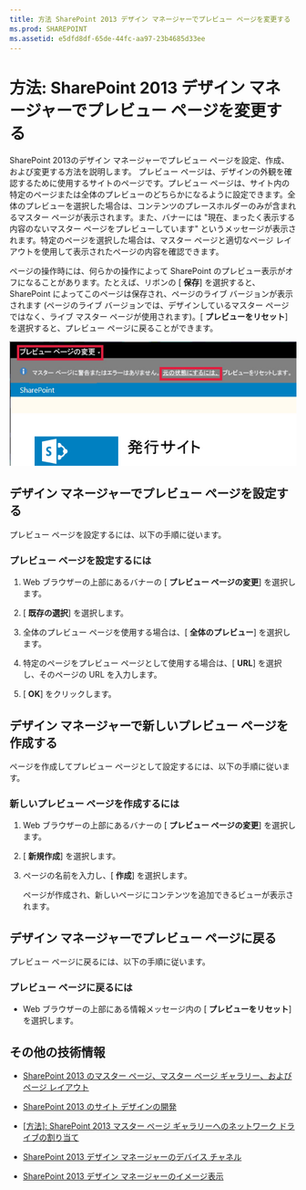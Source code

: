 ```yaml
---
title: 方法 SharePoint 2013 デザイン マネージャーでプレビュー ページを変更する
ms.prod: SHAREPOINT
ms.assetid: e5dfd8df-65de-44fc-aa97-23b4685d33ee
---
```



# 方法: SharePoint 2013 デザイン マネージャーでプレビュー ページを変更する
SharePoint 2013のデザイン マネージャーでプレビュー ページを設定、作成、および変更する方法を説明します。
プレビュー ページは、デザインの外観を確認するために使用するサイトのページです。プレビュー ページは、サイト内の特定のページまたは全体のプレビューのどちらかになるように設定できます。全体のプレビューを選択した場合は、コンテンツのプレースホルダーのみが含まれるマスター ページが表示されます。また、バナーには "現在、まったく表示する内容のないマスター ページをプレビューしています" というメッセージが表示されます。特定のページを選択した場合は、マスター ページと適切なページ レイアウトを使用して表示されたページの内容を確認できます。
  
    
    

ページの操作時には、何らかの操作によって SharePoint のプレビュー表示がオフになることがあります。たとえば、リボンの [ **保存**] を選択すると、SharePoint によってこのページは保存され、ページのライブ バージョンが表示されます (ページのライブ バージョンでは、デザインしているマスター ページではなく、ライブ マスター ページが使用されます)。[ **プレビューをリセット**] を選択すると、プレビュー ページに戻ることができます。
  
    
    
![[プレビュー ページの変更] ボタンと [プレビュー ページのリセット] ボタン](images/design-manager-preview-UI.jpg)
  
    
    

  
    
    

  
    
    

## デザイン マネージャーでプレビュー ページを設定する
<a name="set"> </a>

プレビュー ページを設定するには、以下の手順に従います。
  
    
    

### プレビュー ページを設定するには


1. Web ブラウザーの上部にあるバナーの [ **プレビュー ページの変更**] を選択します。
    
  
2. [ **既存の選択**] を選択します。
    
  
3. 全体のプレビュー ページを使用する場合は、[ **全体のプレビュー**] を選択します。
    
  
4. 特定のページをプレビュー ページとして使用する場合は、[ **URL**] を選択し、そのページの URL を入力します。
    
  
5. [ **OK**] をクリックします。
    
  

## デザイン マネージャーで新しいプレビュー ページを作成する
<a name="new"> </a>

ページを作成してプレビュー ページとして設定するには、以下の手順に従います。
  
    
    

### 新しいプレビュー ページを作成するには


1. Web ブラウザーの上部にあるバナーの [ **プレビュー ページの変更**] を選択します。
    
  
2. [ **新規作成**] を選択します。
    
  
3. ページの名前を入力し、[ **作成**] を選択します。
    
    ページが作成され、新しいページにコンテンツを追加できるビューが表示されます。
    
  

## デザイン マネージャーでプレビュー ページに戻る
<a name="return"> </a>

プレビュー ページに戻るには、以下の手順に従います。
  
    
    

### プレビュー ページに戻るには


- Web ブラウザーの上部にある情報メッセージ内の [ **プレビューをリセット**] を選択します。
    
  

## その他の技術情報
<a name="addresources"> </a>


-  [SharePoint 2013 のマスター ページ、マスター ページ ギャラリー、およびページ レイアウト](master-pages-the-master-page-gallery-and-page-layouts-in-sharepoint-2013.md)
    
  
-  [SharePoint 2013 のサイト デザインの開発](develop-the-site-design-in-sharepoint-2013.md)
    
  
-  [[方法]: SharePoint 2013 マスター ページ ギャラリーへのネットワーク ドライブの割り当て](how-to-map-a-network-drive-to-the-sharepoint-2013-master-page-gallery.md)
    
  
-  [SharePoint 2013 デザイン マネージャーのデバイス チャネル](sharepoint-2013-design-manager-device-channels.md)
    
  
-  [SharePoint 2013 デザイン マネージャーのイメージ表示](sharepoint-2013-design-manager-image-renditions.md)
    
  

